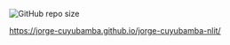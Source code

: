 ![GitHub repo size](https://img.shields.io/github/repo-size/jorge-cuyubamba/jorge-cuyubamba-nlit?logo=z&style=for-the-badge)

https://jorge-cuyubamba.github.io/jorge-cuyubamba-nlit/
